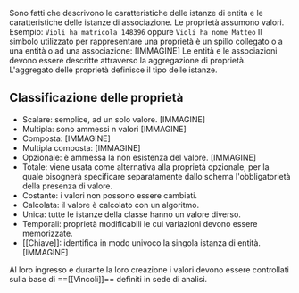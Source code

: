 Sono fatti che descrivono le caratteristiche delle istanze di entità e le caratteristiche delle istanze di associazione.
Le proprietà assumono valori.
Esempio: `Violi ha matricola 148396` oppure `Violi ha nome Matteo`
Il simbolo utilizzato per rappresentare una proprietà è un spillo collegato o a una entità o ad una associazione:
[IMMAGINE]
Le entità e le associazioni devono essere descritte attraverso la aggregazione di proprietà.
L'aggregato delle proprietà definisce il tipo delle istanze.

## Classificazione delle proprietà
- Scalare: semplice, ad un solo valore. [IMMAGINE]
- Multipla: sono ammessi n valori [IMMAGINE]
- Composta: [IMMAGINE]
- Multipla composta: [IMMAGINE]
- Opzionale: è ammessa la non esistenza del valore. [IMMAGINE]
- Totale: viene usata come alternativa alla proprietà opzionale, per la quale bisognerà specificare separatamente dallo schema l'obbligatorietà della presenza di valore.
- Costante: i valori non possono essere cambiati.
- Calcolata: il valore è calcolato con un algoritmo.
- Unica: tutte le istanze della classe hanno un valore diverso.
- Temporali: proprietà modificabili le cui variazioni devono essere memorizzate.
- [[Chiave]]: identifica in modo univoco la singola istanza di entità. [IMMAGINE]

Al loro ingresso e durante la loro creazione i valori devono essere controllati sulla base di ==[[Vincoli]]== definiti in sede di analisi.